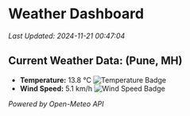 
# Weather Dashboard

_Last Updated: 2024-11-21 00:47:04_

## Current Weather Data: (Pune, MH)
- **Temperature:** 13.8 °C ![Temperature Badge](https://img.shields.io/badge/Temperature-Low%20Temp-blue)
- **Wind Speed:** 5.1 km/h ![Wind Speed Badge](https://img.shields.io/badge/Wind%20Speed-Low%20Wind-blue)

*Powered by Open-Meteo API*
